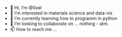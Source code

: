 - 👋 Hi, I’m @0xel
- 👀 I’m interested in materials science and data-vis
- 🌱 I’m currently learning how to programm in python
- 💞️ I’m looking to collaborate on ... nothing - atm.
- 📫 How to reach me ...

<!---
0xel/0xel is a ✨ special ✨ repository because its `README.md` (this file) appears on your GitHub profile.
You can click the Preview link to take a look at your changes.
--->
